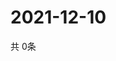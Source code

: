 # 2021-12-10
  共 0条

  <!-- BEGIN -->
  <!-- 最后更新时间Fri Dec 10 2021 01:48:03 GMT+0000 (Coordinated Universal Time) -->
  
  <!-- END -->
  
  